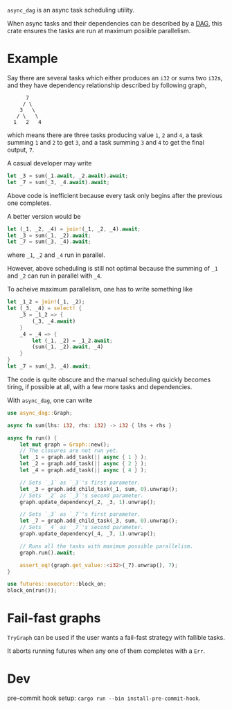 <!-- cargo-sync-readme start -->

`async_dag` is an async task scheduling utility.

When async tasks and their dependencies can be described by a [DAG](https://en.wikipedia.org/wiki/Directed_acyclic_graph),
this crate ensures the tasks are run at maximum posiible parallelism.

# Example

Say there are several tasks which either produces an `i32` or sums two `i32`s,
and they have dependency relationship described by following graph,

```text
      7
     / \
    3   \
   / \   \
  1   2   4
```

which means there are three tasks producing value `1`, `2` and `4`,
a task summing `1` and `2` to get `3`,
and a task summing `3` and `4` to get the final output, `7`.

A casual developer may write

```rust
let _3 = sum(_1.await, _2.await).await;
let _7 = sum(_3, _4.await).await;
```

Above code is inefficient because every task only begins after the previous one completes.

A better version would be

```rust
let (_1, _2, _4) = join!(_1, _2, _4).await;
let _3 = sum(_1, _2).await;
let _7 = sum(_3, _4).await;
```

where `_1`, `_2` and `_4` run in parallel.

However, above scheduling is still not optimal
because the summing of `_1` and `_2` can run in parallel with `_4`.

To acheive maximum parallelism, one has to write something like

```rust
let _1_2 = join!(_1, _2);
let (_3, _4) = select! {
    _3 = _1_2 => {
        (_3, _4.await)
    }
    _4 = _4 => {
        let (_1, _2) = _1_2.await;
        (sum(_1, _2).await, _4)
    }
}
let _7 = sum(_3, _4).await;
```

The code is quite obscure
and the manual scheduling quickly becomes tiring,
if possible at all, with a few more tasks and dependencies.

With `async_dag`, one can write

```rust
use async_dag::Graph;

async fn sum(lhs: i32, rhs: i32) -> i32 { lhs + rhs }

async fn run() {
    let mut graph = Graph::new();
    // The closures are not run yet.
    let _1 = graph.add_task(|| async { 1 } );
    let _2 = graph.add_task(|| async { 2 } );
    let _4 = graph.add_task(|| async { 4 } );

    // Sets `_1` as `_3`'s first parameter.
    let _3 = graph.add_child_task(_1, sum, 0).unwrap();
    // Sets `_2` as `_3`'s second parameter.
    graph.update_dependency(_2, _3, 1).unwrap();

    // Sets `_3` as `_7`'s first parameter.
    let _7 = graph.add_child_task(_3, sum, 0).unwrap();
    // Sets `_4` as `_7`'s second parameter.
    graph.update_dependency(_4, _7, 1).unwrap();

    // Runs all the tasks with maximum possible parallelism.
    graph.run().await;

    assert_eq!(graph.get_value::<i32>(_7).unwrap(), 7);
}

use futures::executor::block_on;
block_on(run());

```

# Fail-fast graphs

`TryGraph` can be used if the user wants a fail-fast strategy with fallible tasks.

It aborts running futures when any one of them completes with a `Err`.

<!-- cargo-sync-readme end -->

# Dev

pre-commit hook setup: `cargo run --bin install-pre-commit-hook`.
